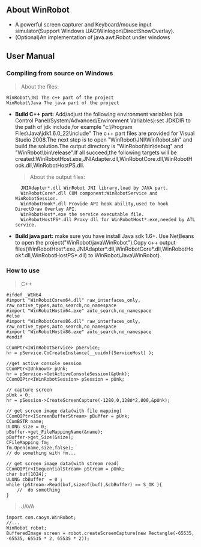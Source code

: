 ## About WinRobot

* A powerful screen capturer and Keyboard/mouse input simulator(Support Windows UAC\Winlogon\DirectShowOverlay).
* (Optional)An implementation of java.awt.Robot under windows

## User Manual

### Compiling from source on Windows

> About the files:

    WinRobot\JNI The c++ part of the project
    WinRobot\Java The java part of the project
    
* **Build C++ part:** Add/adjust the following environment variables (via Control Panel/System/Advanced/Environment Variables):set JDKDIR to the path of jdk include,for example "c:\Program Files\Java\jdk1.6.0_22\include"
The c++ part files are provided for Visual Studio 2008.The next step is to open "WinRobot\JNI\WinRobot.sln" and build the solution.The output directory is "WinRobot\bin\debug" and "WinRobot\bin\release".If all succeed,the following targets will be created:WinRobotHost.exe,JNIAdapter.dll,WinRobotCore.dll,WinRobotHook.dll,WinRobotHostPS.dll. 

    > About the output files:

        JNIAdapter*.dll WinRobot JNI library,load by JAVA part.
        WinRobotCore*.dll COM component:WinRobotService and WinRobotSession.
        WinRobotHook*.dll Provide API hook ability,used to hook DirectDraw Overlay API.
        WinRobotHost*.exe the service executable file.
        WinRobotHostPS*.dll Proxy dll for WinRobotHost*.exe,needed by ATL service.


* **Build java part:** make sure you have install Java sdk 1.6+. Use NetBeans to open the project("WinRobot\java\WinRobot").Copy c++ output files(WinRobotHost*.exe,JNIAdapter*.dll,WinRobotCore*.dll,WinRobotHook*.dll,WinRobotHostPS*.dll) to WinRobot\Java\WinRobot\).

### How to use

> C++

    #ifdef _WIN64
    #import "WinRobotCorex64.dll" raw_interfaces_only, raw_native_types,auto_search,no_namespace
    #import "WinRobotHostx64.exe" auto_search,no_namespace
    #else
    #import "WinRobotCorex86.dll" raw_interfaces_only, raw_native_types,auto_search,no_namespace
    #import "WinRobotHostx86.exe" auto_search,no_namespace
    #endif

    CComPtr<IWinRobotService> pService;
    hr = pService.CoCreateInstance(__uuidof(ServiceHost) );

    //get active console session
    CComPtr<IUnknown> pUnk;
    hr = pService->GetActiveConsoleSession(&pUnk);
    CComQIPtr<IWinRobotSession> pSession = pUnk;

    // capture screen
    pUnk = 0;
    hr = pSession->CreateScreenCapture(-1280,0,1280*2,800,&pUnk);

    // get screen image data(with file mapping)
    CComQIPtr<IScreenBufferStream> pBuffer = pUnk;
    CComBSTR name;
    ULONG size = 0;
    pBuffer->get_FileMappingName(&name);
    pBuffer->get_Size(&size);
    CFileMapping fm;
    fm.Open(name,size,false);
    // do something with fm...

    // get screen image data(with stream read)
    CComQIPtr<ISequentialStream> pStream = pUnk;
    char buf[1024];
    ULONG cbBuffer  = 0 ;
    while (pStream->Read(buf,sizeof(buf),&cbBuffer) == S_OK ){
        //	do something
    }

> JAVA

    import com.caoym.WinRobot;
    //...
    WinRobot robot;
    BufferedImage screen = robot.createScreenCapture(new Rectangle(-65535, -65535, 65535 * 2, 65535 * 2));

